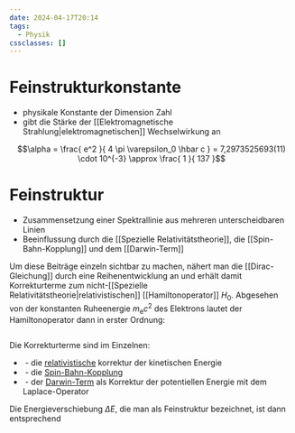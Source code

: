 ```yaml
---
date: 2024-04-17T20:14
tags:
  - Physik
cssclasses: []
---
```

# Feinstrukturkonstante
- physikale Konstante der Dimension Zahl
- gibt die Stärke der [[Elektromagnetische Strahlung|elektromagnetischen]] Wechselwirkung an

$$\alpha = \frac{ e^2 }{ 4 \pi \varepsilon_0 \hbar c } = 7,2973525693(11) \cdot 10^{-3} \approx \frac{ 1 }{ 137 }$$

# Feinstruktur
- Zusammensetzung einer Spektrallinie aus mehreren unterscheidbaren Linien
- Beeinflussung durch die [[Spezielle Relativitätstheorie]], die [[Spin-Bahn-Kopplung]] und dem [[Darwin-Term]]

Um diese Beiträge einzeln sichtbar zu machen, nähert man die [[Dirac-Gleichung]] durch eine Reihenentwicklung an und erhält damit Korrekturterme zum nicht-[[Spezielle Relativitätstheorie|relativistischen]] [[Hamiltonoperator]] $H_0$. Abgesehen von der konstanten Ruheenergie $\displaystyle m_{\mathrm {e} }c^{2}$ des Elektrons lautet der Hamiltonoperator dann in erster Ordnung:
<div style="margin: 1em 0em; padding-left: 2em;"><math class="math inline">H = H_0 + W_M + W_{SB} + W_D + \dots</math></div>
Die Korrekturterme sind im Einzelnen:
<ul style="margin: 1em 0em;">
	<li>
		<math class="math">\displaystyle W_{\mathrm {M} }=-{\frac {{\vec {p}}^{\;4}}{8m_{\mathrm {e} }^{3}c^{2}}}</math> - die <a class="internal-link" href="Physik/Spezielle Relativitätstheorie">relativistische</a> korrektur der kinetischen Energie
	</li>
	<li>
		<math class="math">\displaystyle W_{\mathrm {SB} }={\frac {1}{2m_{\mathrm {e} }^{2}c^{2}}}\,{\vec {s}}\cdot {\vec {\ell }}\ {\frac {1}{r}}{\frac {\mathrm {d} V}{\mathrm {d} r}}</math> - die <a class="internal-link" href="Physik/Spin-Bahn-Kopplung">Spin-Bahn-Kopplung</a>
	</li>
	<li>
		<math class="math">W_{{\mathrm  {D}}}={\frac  {\hbar ^{2}}{8m_{{\mathrm  {e}}}^{2}c^{2}}}\Delta V</math> - der <a class="internal-link" href="Physik/Darwin-Term">Darwin-Term</a> als Korrektur der potentiellen Energie mit dem Laplace-Operator <math class="math inline">\Delta</math>
	</li>
</ul>

Die Energieverschiebung $\Delta E$, die man als Feinstruktur bezeichnet, ist dann entsprechend
<div style="margin: 1em 0em; padding-left: 2em;"><math class="math inline">\Delta E = E_M + E_{SB} + E_D</math></div>